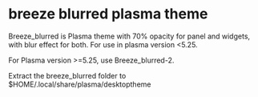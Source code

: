# breeze blurred plasma theme
Breeze_blurred is Plasma theme with 70% opacity for panel and widgets, with blur effect for both. For use in plasma version <5.25.

For Plasma version >=5.25, use Breeze_blurred-2.


Extract the breeze_blurred folder to $HOME/.local/share/plasma/desktoptheme
